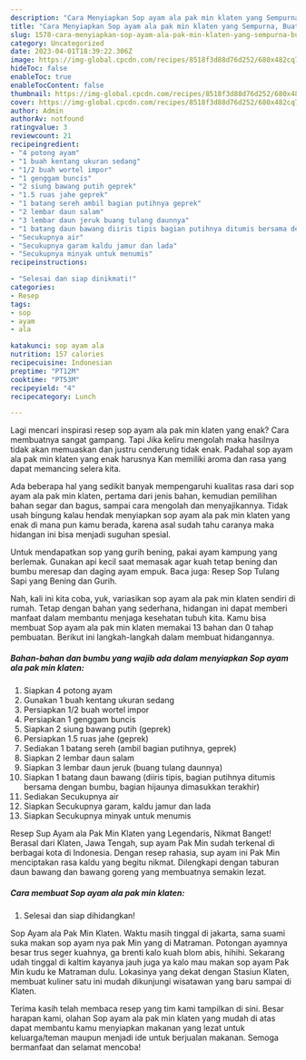 ```yaml
---
description: "Cara Menyiapkan Sop ayam ala pak min klaten yang Sempurna, Buat Buka Puasa Lezat Sekali"
title: "Cara Menyiapkan Sop ayam ala pak min klaten yang Sempurna, Buat Buka Puasa Lezat Sekali"
slug: 1578-cara-menyiapkan-sop-ayam-ala-pak-min-klaten-yang-sempurna-buat-buka-puasa-lezat-sekali
category: Uncategorized
date: 2023-04-01T18:39:22.306Z
image: https://img-global.cpcdn.com/recipes/8518f3d88d76d252/680x482cq70/sop-ayam-ala-pak-min-klaten-foto-resep-utama.jpg
hideToc: false
enableToc: true
enableTocContent: false
thumbnail: https://img-global.cpcdn.com/recipes/8518f3d88d76d252/680x482cq70/sop-ayam-ala-pak-min-klaten-foto-resep-utama.jpg
cover: https://img-global.cpcdn.com/recipes/8518f3d88d76d252/680x482cq70/sop-ayam-ala-pak-min-klaten-foto-resep-utama.jpg
author: Admin
authorAv: notfound
ratingvalue: 3
reviewcount: 21
recipeingredient:
- "4 potong ayam"
- "1 buah kentang ukuran sedang"
- "1/2 buah wortel impor"
- "1 genggam buncis"
- "2 siung bawang putih geprek"
- "1.5 ruas jahe geprek"
- "1 batang sereh ambil bagian putihnya geprek"
- "2 lembar daun salam"
- "3 lembar daun jeruk buang tulang daunnya"
- "1 batang daun bawang diiris tipis bagian putihnya ditumis bersama dengan bumbu bagian hijaunya dimasukkan terakhir"
- "Secukupnya air"
- "Secukupnya garam kaldu jamur dan lada"
- "Secukupnya minyak untuk menumis"
recipeinstructions:

- "Selesai dan siap dinikmati!"
categories:
- Resep
tags:
- sop
- ayam
- ala

katakunci: sop ayam ala 
nutrition: 157 calories
recipecuisine: Indonesian
preptime: "PT12M"
cooktime: "PT53M"
recipeyield: "4"
recipecategory: Lunch

---
```



Lagi mencari inspirasi resep sop ayam ala pak min klaten yang enak? Cara membuatnya sangat gampang. Tapi Jika keliru mengolah maka hasilnya tidak akan memuaskan dan justru cenderung tidak enak. Padahal sop ayam ala pak min klaten yang enak harusnya Kan memiliki aroma dan rasa yang dapat memancing selera kita.


Ada beberapa hal yang sedikit banyak mempengaruhi kualitas rasa dari sop ayam ala pak min klaten, pertama dari jenis bahan, kemudian pemilihan bahan segar dan bagus, sampai cara mengolah dan menyajikannya. Tidak usah bingung kalau hendak menyiapkan sop ayam ala pak min klaten yang enak di mana pun kamu berada, karena asal sudah tahu caranya maka hidangan ini bisa menjadi suguhan spesial.

Untuk mendapatkan sop yang gurih bening, pakai ayam kampung yang berlemak. Gunakan api kecil saat memasak agar kuah tetap bening dan bumbu meresap dan daging ayam empuk. Baca juga: Resep Sop Tulang Sapi yang Bening dan Gurih.


Nah, kali ini kita coba, yuk, variasikan sop ayam ala pak min klaten sendiri di rumah. Tetap dengan bahan yang sederhana, hidangan ini dapat memberi manfaat dalam membantu menjaga kesehatan tubuh kita. Kamu bisa membuat Sop ayam ala pak min klaten memakai 13 bahan dan 0 tahap pembuatan. Berikut ini langkah-langkah dalam membuat hidangannya.

<!--inarticleads1-->

##### Bahan-bahan dan bumbu yang wajib ada dalam menyiapkan Sop ayam ala pak min klaten:

1. Siapkan 4 potong ayam
1. Gunakan 1 buah kentang ukuran sedang
1. Persiapkan 1/2 buah wortel impor
1. Persiapkan 1 genggam buncis
1. Siapkan 2 siung bawang putih (geprek)
1. Persiapkan 1.5 ruas jahe (geprek)
1. Sediakan 1 batang sereh (ambil bagian putihnya, geprek)
1. Siapkan 2 lembar daun salam
1. Siapkan 3 lembar daun jeruk (buang tulang daunnya)
1. Siapkan 1 batang daun bawang (diiris tipis, bagian putihnya ditumis bersama dengan bumbu, bagian hijaunya dimasukkan terakhir)
1. Sediakan Secukupnya air
1. Siapkan Secukupnya garam, kaldu jamur dan lada
1. Siapkan Secukupnya minyak untuk menumis


Resep Sup Ayam ala Pak Min Klaten yang Legendaris, Nikmat Banget! Berasal dari Klaten, Jawa Tengah, sup ayam Pak Min sudah terkenal di berbagai kota di Indonesia. Dengan resep rahasia, sup ayam ini Pak Min menciptakan rasa kaldu yang begitu nikmat. Dilengkapi dengan taburan daun bawang dan bawang goreng yang membuatnya semakin lezat. 

<!--inarticleads2-->

##### Cara membuat Sop ayam ala pak min klaten:


1. Selesai dan siap dihidangkan!

Sop Ayam ala Pak Min Klaten. Waktu masih tinggal di jakarta, sama suami suka makan sop ayam nya pak Min yang di Matraman. Potongan ayamnya besar trus seger kuahnya, ga brenti kalo kuah blom abis, hihihi. Sekarang udah tinggal di kaltim kayanya jauh juga ya kalo mau makan sop ayam Pak Min kudu ke Matraman dulu. Lokasinya yang dekat dengan Stasiun Klaten, membuat kuliner satu ini mudah dikunjungi wisatawan yang baru sampai di Klaten. 

Terima kasih telah membaca resep yang tim kami tampilkan di sini. Besar harapan kami, olahan Sop ayam ala pak min klaten yang mudah di atas dapat membantu kamu menyiapkan makanan yang lezat untuk keluarga/teman maupun menjadi ide untuk berjualan makanan. Semoga bermanfaat dan selamat mencoba!
